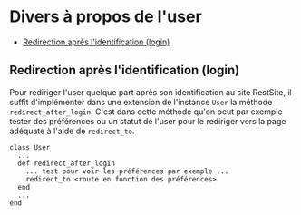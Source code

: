 # Divers à propos de l'user

* [Redirection après l'identification (login)](#redirectionapreslogin)


<a name='redirectionapreslogin'></a>

## Redirection après l'identification (login)

Pour rediriger l'user quelque part après son identification au site RestSite, il suffit d'implémenter dans une extension de l'instance `User` la méthode `redirect_after_login`. C'est dans cette méthode qu'on peut par exemple tester des préférences ou un statut de l'user pour le rediriger vers la page adéquate à l'aide de `redirect_to`.

    class User
      ...
      def redirect_after_login
        ... test pour voir les préférences par exemple ...
        redirect_to <route en fonction des préférences>
      end
      ...
    end
